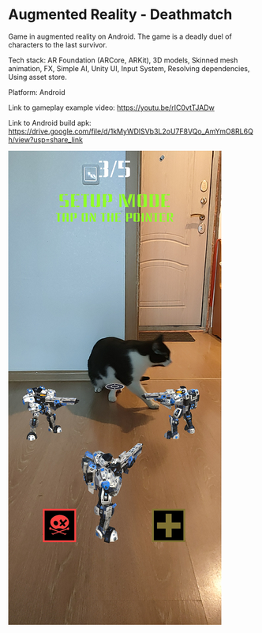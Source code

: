 # Augmented Reality - Deathmatch
 Game in augmented reality on Android. The game is a deadly duel of characters to the last survivor.

 Tech stack: AR Foundation (ARCore, ARKit), 3D models, Skinned mesh animation, FX, Simple AI, Unity UI, Input System, Resolving dependencies, Using asset store.

 Platform: Android

 Link to gameplay example video: https://youtu.be/rIC0vtTJADw

 Link to Android build apk: https://drive.google.com/file/d/1kMyWDlSVb3L2oU7F8VQo_AmYmO8RL6Qh/view?usp=share_link

![screenshot](/Screenshot.png)
